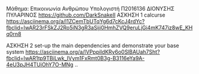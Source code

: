 Μάθημα: Επικοινωνία Ανθρώπου Υπολογιστή
Π2016136
ΔΙΟΝΥΣΗΣ ΠΥΛΑΡΙΝΟΣ
https://github.com/DarkSnakeII
ΑΣΚΗΣΗ 1
calcurse
https://asciinema.org/a/l1ZCemTbUTqYg6d7cKcJ4rdYc?fbclid=IwAR23rFSkZJ2Ro5iN3gR3aSiji0HmhZVQ9eruLjGi4mK747iz8wE_KHq0rn8


ΑΣΚΗΣΗ 2 
set-up the main dependencies and demonstrate your base system
https://asciinema.org/a/lVPppiIdKRy6o0SlBAUah7Sht?fbclid=IwAR1tp9TBiLwk_IVym1FxRmt0B3g-B3116eYa9A-4eU3pJH4TUiOhY7O-MNg
..
